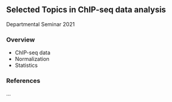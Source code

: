 ## Selected Topics in ChIP-seq data analysis

Departmental Seminar 2021

### Overview

- ChIP-seq data
- Normalization
- Statistics

### References

...